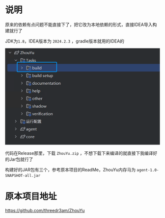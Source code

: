 # 说明

原来的依赖有点问题不能直接下了，把它改为本地依赖的形式，直接IDEA导入构建就行了

JDK为`1.8`，IDEA版本为 `2024.2.3` ，gradle版本就用的IDEA的

![](./images/1.png)

代码在Release那里，下载 `ZhouYu.zip` ，不想下载下来编译的就直接下我编译好的Jar包就行了

构建好的JAR包有三个，参考原本项目的ReadMe，ZhouYu内存马为 `agent-1.0-SNAPSHOT-all.jar`



# 原本项目地址

https://github.com/threedr3am/ZhouYu
